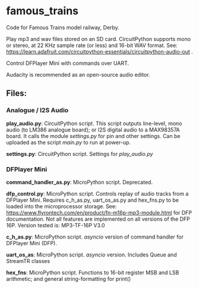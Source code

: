 # famous_trains
Code for Famous Trains model railway, Derby.

Play mp3 and wav files stored on an SD card. CircuitPython supports mono or stereo, at 22 KHz sample rate (or less) and 16-bit WAV format. See: https://learn.adafruit.com/circuitpython-essentials/circuitpython-audio-out .

Control DFPlayer Mini with commands over UART.

Audacity is recommended as an open-source audio editor.

## Files:

### Analogue / I2S Audio

**play_audio.py**: CircuitPython script. This script outputs line-level, mono audio (to LM386 analogue board); or I2S digital audio to a MAX98357A board. It calls the module *settings.py* for pin and other settings. Can be uploaded as the script *main.py* to run at power-up.

**settings.py**: CircuitPython script. Settings for *play_audio.py*

### DFPlayer Mini

**command_handler_as.py**: MicroPython script. Deprecated.

**dfp_control.py**: MicroPython script. Controls replay of audio tracks from a DFPlayer Mini. Requires c_h_as.py, uart_os_as.py and hex_fns.py to be loaded into the microprocessor storage.
See: https://www.flyrontech.com/en/product/fn-m16p-mp3-module.html for DFP documentation. Not all features are implemented on all versions of the DFP 16P. Version tested is: MP3-TF-16P V3.0

**c_h_as.py**: MicroPython script. *asyncio* version of command handler for DFPlayer Mini (DFP).

**uart_os_as**: MicroPython script. *asyncio* version. Includes Queue and StreamTR classes

**hex_fns**: MicroPython script. Functions to 16-bit register MSB and LSB arithmetic; and general string-formatting for print()

